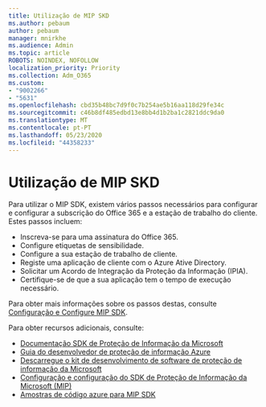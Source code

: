```yaml
---
title: Utilização de MIP SKD
ms.author: pebaum
author: pebaum
manager: mnirkhe
ms.audience: Admin
ms.topic: article
ROBOTS: NOINDEX, NOFOLLOW
localization_priority: Priority
ms.collection: Adm_O365
ms.custom:
- "9002266"
- "5631"
ms.openlocfilehash: cbd35b48bc7d9f0c7b254ae5b16aa118d29fe34c
ms.sourcegitcommit: c46b8df485edbd13e8bb4d1b2ba1c2821ddc9da0
ms.translationtype: MT
ms.contentlocale: pt-PT
ms.lasthandoff: 05/23/2020
ms.locfileid: "44358233"
---
```

# <a name="using-mip-skd"></a>Utilização de MIP SKD

Para utilizar o MIP SDK, existem vários passos necessários para configurar e configurar a subscrição do Office 365 e a estação de trabalho do cliente. Estes passos incluem:

- Inscreva-se para uma assinatura do Office 365.
- Configure etiquetas de sensibilidade.
- Configure a sua estação de trabalho de cliente.
- Registe uma aplicação de cliente com o Azure Ative Directory.
- Solicitar um Acordo de Integração da Proteção da Informação (IPIA).
- Certifique-se de que a sua aplicação tem o tempo de execução necessário.

Para obter mais informações sobre os passos destas, consulte [Configuração e Configure MIP SDK](https://docs.microsoft.com/information-protection/develop/setup-configure-mip).

Para obter recursos adicionais, consulte:

- [Documentação SDK de Proteção de Informação da Microsoft](https://docs.microsoft.com/information-protection/develop/)
- [Guia do desenvolvedor de proteção de informação Azure](https://docs.microsoft.com/azure/information-protection/develop/developers-guide)
- [Descarregue o kit de desenvolvimento de software de proteção de informação da Microsoft](https://www.microsoft.com/download/details.aspx?id=57392)
- [Configuração e configuração do SDK de Proteção de Informação da Microsoft (MIP)](https://docs.microsoft.com/information-protection/develop/setup-configure-mip)
- [Amostras de código azure para MIP SDK](https://azure.microsoft.com/resources/samples/?sort=0&term=mipsdk)

